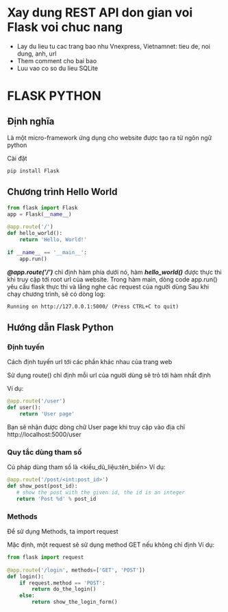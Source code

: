 # Xay dung REST API don gian voi Flask voi chuc nang
* Lay du lieu tu cac trang bao nhu Vnexpress, Vietnamnet: tieu de, noi dung, anh, url
* Them comment cho bai bao
* Luu vao co so du lieu SQLite

# FLASK PYTHON
## Định nghĩa
Là một micro-framework ứng dụng cho website được tạo ra từ ngôn ngữ python

Cài đặt
```
pip install Flask
```
## Chương trình Hello World

```python
from flask import Flask
app = Flask(__name__)
 
@app.route('/')
def hello_world():
    return 'Hello, World!'
 
if __name__ == '__main__':
    app.run()
```

***@app.route('/')*** chỉ định hàm phía dưới nó, hàm ***hello_world()*** được thực thi khi truy cập tới root url của website.
Trong hàm main, dòng code app.run() yêu cầu flask thực thi và lắng nghe các request của người dùng
Sau khi chạy chương trình, sẽ có dòng log:

```
Running on http://127.0.0.1:5000/ (Press CTRL+C to quit)
```

## Hướng dẫn Flask Python
### Định tuyến
Cách định tuyến url tới các phần khác nhau của trang web

Sử dụng route() chỉ định mỗi url của người dùng sẽ trỏ tới hàm nhất định

Ví dụ:
```python
@app.route('/user')
def user():
    return 'User page'
```
Bạn sẽ nhận được dòng chữ User page khi truy cập vào địa chỉ http://localhost:5000/user

### Quy tắc dùng tham số
Cú pháp dùng tham số là <kiểu_dũ_liệu:tên_biến>
 Ví dụ:
 ```python
@app.route('/post/<int:post_id>')
def show_post(post_id):
    # show the post with the given id, the id is an integer
    return 'Post %d' % post_id
```

### Methods
Để sử dụng Methods, ta import request

Mặc định, một request sẽ sử dụng method GET nếu không chỉ định
Ví dụ:

```python
from flask import request
 
@app.route('/login', methods=['GET', 'POST'])
def login():
    if request.method == 'POST':
        return do_the_login()
    else:
        return show_the_login_form()
```



